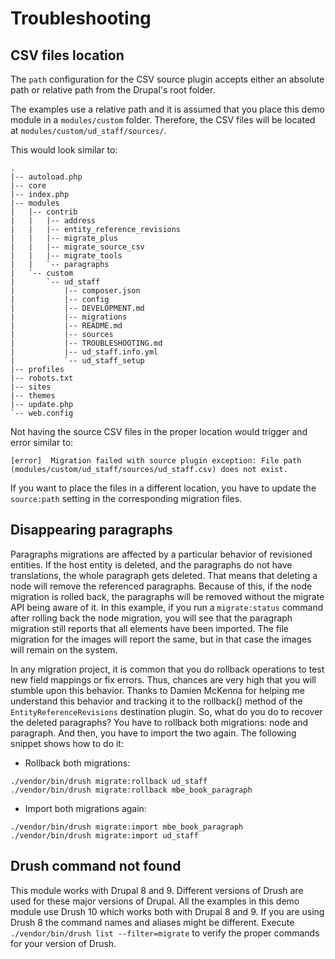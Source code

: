 # Troubleshooting

## CSV files location

The `path` configuration for the CSV source plugin accepts either an absolute path or relative path from the Drupal's root folder.

The examples use a relative path and it is assumed that you place this demo module in a `modules/custom` folder. Therefore, the CSV files will be located at `modules/custom/ud_staff/sources/`.

This would look similar to:

```
.
|-- autoload.php
|-- core
|-- index.php
|-- modules
|   |-- contrib
|   |   |-- address
|   |   |-- entity_reference_revisions
|   |   |-- migrate_plus
|   |   |-- migrate_source_csv
|   |   |-- migrate_tools
|   |   `-- paragraphs
|   `-- custom
|       `-- ud_staff
|           |-- composer.json
|           |-- config
|           |-- DEVELOPMENT.md
|           |-- migrations
|           |-- README.md
|           |-- sources
|           |-- TROUBLESHOOTING.md
|           |-- ud_staff.info.yml
|           `-- ud_staff_setup
|-- profiles
|-- robots.txt
|-- sites
|-- themes
|-- update.php
`-- web.config
```

Not having the source CSV files in the proper location would trigger and error similar to:

```
[error]  Migration failed with source plugin exception: File path (modules/custom/ud_staff/sources/ud_staff.csv) does not exist.
```

If you want to place the files in a different location, you have to update the `source:path` setting in the corresponding migration files.

## Disappearing paragraphs

Paragraphs migrations are affected by a particular behavior of revisioned entities. If the host entity is deleted, and the paragraphs do not have translations, the whole paragraph gets deleted. That means that deleting a node will remove the referenced paragraphs. Because of this, if the node migration is rolled back, the paragraphs will be removed without the migrate API being aware of it. In this example, if you run a `migrate:status` command after rolling back the node migration, you will see that the paragraph migration still reports that all elements have been imported. The file migration for the images will report the same, but in that case the images will remain on the system.

In any migration project, it is common that you do rollback operations to test new field mappings or fix errors. Thus, chances are very high that you will stumble upon this behavior. Thanks to Damien McKenna for helping me understand this behavior and tracking it to the rollback() method of the `EntityReferenceRevisions` destination plugin. So, what do you do to recover the deleted paragraphs? You have to rollback both migrations: node and paragraph. And then, you have to import the two again. The following snippet shows how to do it:

* Rollback both migrations:
```
./vendor/bin/drush migrate:rollback ud_staff
./vendor/bin/drush migrate:rollback mbe_book_paragraph
```

* Import both migrations again:
```
./vendor/bin/drush migrate:import mbe_book_paragraph
./vendor/bin/drush migrate:import ud_staff
```

## Drush command not found

This module works with Drupal 8 and 9. Different versions of Drush are used for these major versions of Drupal. All the examples in this demo module use Drush 10 which works both with Drupal 8 and 9. If you are using Drush 8 the command names and aliases might be different. Execute `./vendor/bin/drush list --filter=migrate` to verify the proper commands for your version of Drush.